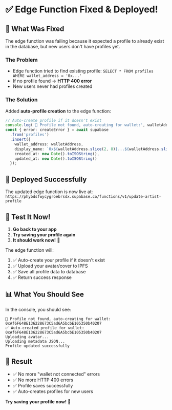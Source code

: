 # ✅ Edge Function Fixed & Deployed!

## 🎯 What Was Fixed

The edge function was failing because it expected a profile to already exist in the database, but new users don't have profiles yet.

### The Problem
- Edge function tried to find existing profile: `SELECT * FROM profiles WHERE wallet_address = '0x...'`
- If no profile found → **HTTP 400 error**
- New users never had profiles created

### The Solution
Added **auto-profile creation** to the edge function:

```typescript
// Auto-create profile if it doesn't exist
console.log('🔄 Profile not found, auto-creating for wallet:', walletAddress);
const { error: createError } = await supabase
  .from('profiles')
  .insert({
    wallet_address: walletAddress,
    display_name: `0x${walletAddress.slice(2, 8)}...${walletAddress.slice(-4)}`,
    created_at: new Date().toISOString(),
    updated_at: new Date().toISOString()
  });
```

## 🚀 Deployed Successfully

The updated edge function is now live at:
`https://phybdsfwycygroebrsdx.supabase.co/functions/v1/update-artist-profile`

## 🧪 Test It Now!

1. **Go back to your app**
2. **Try saving your profile again**
3. **It should work now!** 🎉

The edge function will:
1. ✅ Auto-create your profile if it doesn't exist
2. ✅ Upload your avatar/cover to IPFS
3. ✅ Save all profile data to database
4. ✅ Return success response

## 📊 What You Should See

In the console, you should see:
```
🔄 Profile not found, auto-creating for wallet: 0xAf6F648E136228673C5ad6A5bcbE105350b40207
✅ Auto-created profile for wallet: 0xAf6F648E136228673C5ad6A5bcbE105350b40207
Uploading avatar...
Uploading metadata JSON...
Profile updated successfully
```

## 🎯 Result

- ✅ No more "wallet not connected" errors
- ✅ No more HTTP 400 errors
- ✅ Profile saves successfully
- ✅ Auto-creates profiles for new users

**Try saving your profile now!** 🚀

